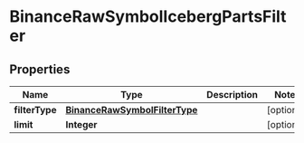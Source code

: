 # BinanceRawSymbolIcebergPartsFilter

## Properties
Name | Type | Description | Notes
------------ | ------------- | ------------- | -------------
**filterType** | [**BinanceRawSymbolFilterType**](BinanceRawSymbolFilterType.md) |  |  [optional]
**limit** | **Integer** |  |  [optional]
